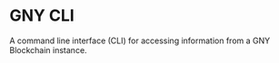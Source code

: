 # GNY CLI

A command line interface (CLI) for accessing information from a GNY Blockchain instance.
